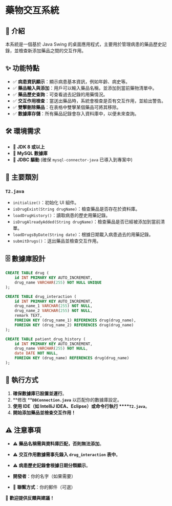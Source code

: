 # 藥物交互系統

## 📖 介紹

本系統是一個基於 Java Swing 的桌面應用程式，主要用於管理病患的藥品歷史記錄，並檢查新添加藥品之間的交互作用。

## ✨ 功能特點

- ✅ **病患資訊顯示**：顯示病患基本資訊，例如年齡、病史等。
- ✅ **藥品輸入與添加**：用戶可以輸入藥品名稱，並添加到當前藥物清單中。
- ✅ **藥品歷史查詢**：可查看過去記錄的用藥情況。
- ✅ **交互作用檢查**：當送出藥品時，系統會檢查是否有交互作用，並給出警告。
- ✅ **雙擊刪除藥品**：在表格中雙擊某個藥品可將其移除。
- ✅ **數據庫存儲**：所有藥品記錄會存入資料庫中，以便未來查詢。

## 🛠 環境需求

- 🔹 **JDK 8 或以上**
- 🔹 **MySQL 數據庫**
- 🔹 **JDBC 驅動** (確保 `mysql-connector-java` 已導入到專案中)

## 📌 主要類別

### `T2.java`

- `initialize()`：初始化 UI 組件。
- `isDrugExist(String drugName)`：檢查藥品是否存在於資料庫。
- `loadDrugHistory()`：讀取病患的歷史用藥記錄。
- `isDrugAlreadyAdded(String drugName)`：檢查藥品是否已經被添加到當前清單。
- `loadDrugsByDate(String date)`：根據日期載入病患過去的用藥記錄。
- `submitDrugs()`：送出藥品並檢查交互作用。

## 🗄 數據庫設計

```sql
CREATE TABLE drug (
    id INT PRIMARY KEY AUTO_INCREMENT,
    drug_name VARCHAR(255) NOT NULL UNIQUE
);

CREATE TABLE drug_interaction (
    id INT PRIMARY KEY AUTO_INCREMENT,
    drug_name_1 VARCHAR(255) NOT NULL,
    drug_name_2 VARCHAR(255) NOT NULL,
    remark TEXT,
    FOREIGN KEY (drug_name_1) REFERENCES drug(drug_name),
    FOREIGN KEY (drug_name_2) REFERENCES drug(drug_name)
);

CREATE TABLE patient_drug_history (
    id INT PRIMARY KEY AUTO_INCREMENT,
    drug_name VARCHAR(255) NOT NULL,
    date DATE NOT NULL,
    FOREIGN KEY (drug_name) REFERENCES drug(drug_name)
);
```

## 🚀 執行方式

1. **確保數據庫已設置並運行**。
2. **修改 ****`DBConnection.java`** 以匹配你的數據庫設定。
3. **使用 IDE（如 IntelliJ IDEA、Eclipse）或命令行執行 ****`T2.java`**。
4. **開始添加藥品並檢查交互作用！**

## ⚠ 注意事項

- ⚠ **藥品名稱需與資料庫匹配，否則無法添加**。
- ⚠ **交互作用數據需事先錄入 ****`drug_interaction`**** 表中**。
- ⚠ **病患歷史記錄會根據日期分類顯示**。


- **開發者**：你的名字（如果需要）
- 📧 **聯繫方式**：你的郵件（可選）

📢 **歡迎提供反饋與建議！**

